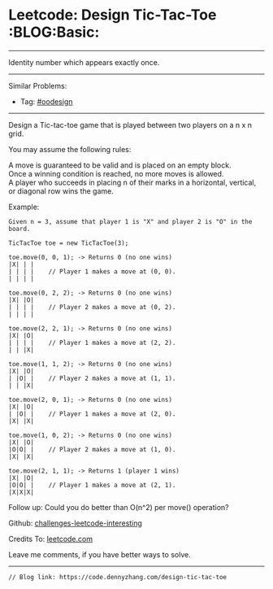 # Leetcode: Design Tic-Tac-Toe     :BLOG:Basic:


---

Identity number which appears exactly once.  

---

Similar Problems:  
-   Tag: [#oodesign](https://code.dennyzhang.com/tag/oodesign)

---

Design a Tic-tac-toe game that is played between two players on a n x n grid.  

You may assume the following rules:  

A move is guaranteed to be valid and is placed on an empty block.  
Once a winning condition is reached, no more moves is allowed.  
A player who succeeds in placing n of their marks in a horizontal, vertical, or diagonal row wins the game.  

Example:  

    Given n = 3, assume that player 1 is "X" and player 2 is "O" in the board.
    
    TicTacToe toe = new TicTacToe(3);
    
    toe.move(0, 0, 1); -> Returns 0 (no one wins)
    |X| | |
    | | | |    // Player 1 makes a move at (0, 0).
    | | | |
    
    toe.move(0, 2, 2); -> Returns 0 (no one wins)
    |X| |O|
    | | | |    // Player 2 makes a move at (0, 2).
    | | | |
    
    toe.move(2, 2, 1); -> Returns 0 (no one wins)
    |X| |O|
    | | | |    // Player 1 makes a move at (2, 2).
    | | |X|
    
    toe.move(1, 1, 2); -> Returns 0 (no one wins)
    |X| |O|
    | |O| |    // Player 2 makes a move at (1, 1).
    | | |X|
    
    toe.move(2, 0, 1); -> Returns 0 (no one wins)
    |X| |O|
    | |O| |    // Player 1 makes a move at (2, 0).
    |X| |X|
    
    toe.move(1, 0, 2); -> Returns 0 (no one wins)
    |X| |O|
    |O|O| |    // Player 2 makes a move at (1, 0).
    |X| |X|
    
    toe.move(2, 1, 1); -> Returns 1 (player 1 wins)
    |X| |O|
    |O|O| |    // Player 1 makes a move at (2, 1).
    |X|X|X|

Follow up: Could you do better than O(n^2) per move() operation?  

Github: [challenges-leetcode-interesting](https://github.com/DennyZhang/challenges-leetcode-interesting/tree/master/design-tic-tac-toe)  

Credits To: [leetcode.com](https://leetcode.com/problems/design-tic-tac-toe/description/)  

Leave me comments, if you have better ways to solve.  

---

    // Blog link: https://code.dennyzhang.com/design-tic-tac-toe